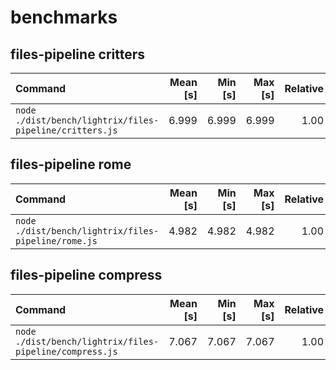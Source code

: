 # benchmarks

## files-pipeline critters
| Command | Mean [s] | Min [s] | Max [s] | Relative |
|:---|---:|---:|---:|---:|
| `node ./dist/bench/lightrix/files-pipeline/critters.js` | 6.999 | 6.999 | 6.999 | 1.00 |

## files-pipeline rome
| Command | Mean [s] | Min [s] | Max [s] | Relative |
|:---|---:|---:|---:|---:|
| `node ./dist/bench/lightrix/files-pipeline/rome.js` | 4.982 | 4.982 | 4.982 | 1.00 |

## files-pipeline compress
| Command | Mean [s] | Min [s] | Max [s] | Relative |
|:---|---:|---:|---:|---:|
| `node ./dist/bench/lightrix/files-pipeline/compress.js` | 7.067 | 7.067 | 7.067 | 1.00 |
